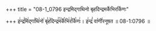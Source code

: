 +++
title = "08-1_0796 इन्द्रमिद्गाथिनो बृहदिन्द्रमर्केभिरर्किणः"

+++
इ꣢न्द्र꣣मि꣢द्गा꣣थि꣡नो꣢ बृ꣣ह꣡दिन्द्र꣢꣯म꣣र्के꣡भि꣢र꣣र्कि꣡णः꣢। इ꣢न्द्रं꣣ वा꣡णी꣢रनूषत ॥ 08-1:0796 ॥